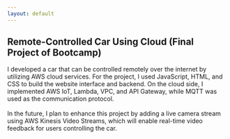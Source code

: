 ```yaml
---
layout: default
---
```


## Remote-Controlled Car Using Cloud (Final Project of Bootcamp)

I developed a car that can be controlled remotely over the internet by utilizing AWS cloud services. For the project, I used JavaScript, HTML, and CSS to build the website interface and backend. On the cloud side, I implemented AWS IoT, Lambda, VPC, and API Gateway, while MQTT was used as the communication protocol.<br>
<br>
In the future, I plan to enhance this project by adding a live camera stream using AWS Kinesis Video Streams, which will enable real-time video feedback for users controlling the car.